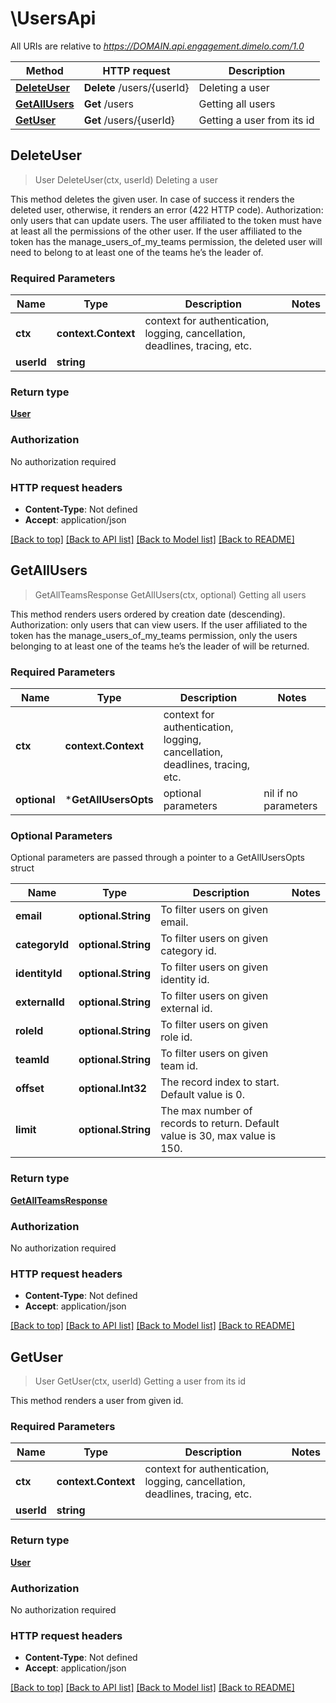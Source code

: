 # \UsersApi

All URIs are relative to *https://DOMAIN.api.engagement.dimelo.com/1.0*

Method | HTTP request | Description
------------- | ------------- | -------------
[**DeleteUser**](UsersApi.md#DeleteUser) | **Delete** /users/{userId} | Deleting a user
[**GetAllUsers**](UsersApi.md#GetAllUsers) | **Get** /users | Getting all users
[**GetUser**](UsersApi.md#GetUser) | **Get** /users/{userId} | Getting a user from its id



## DeleteUser

> User DeleteUser(ctx, userId)
Deleting a user

This method deletes the given user. In case of success it renders the deleted user, otherwise, it renders an error (422 HTTP code).  Authorization​: only users that can update users. The user affiliated to the token must have at least all the permissions of the other user. If the user affiliated to the token has the manage_users_of_my_teams permission, the deleted user will need to belong to at least one of the teams he’s the leader of.

### Required Parameters


Name | Type | Description  | Notes
------------- | ------------- | ------------- | -------------
**ctx** | **context.Context** | context for authentication, logging, cancellation, deadlines, tracing, etc.
**userId** | **string**|  | 

### Return type

[**User**](User.md)

### Authorization

No authorization required

### HTTP request headers

- **Content-Type**: Not defined
- **Accept**: application/json

[[Back to top]](#) [[Back to API list]](../README.md#documentation-for-api-endpoints)
[[Back to Model list]](../README.md#documentation-for-models)
[[Back to README]](../README.md)


## GetAllUsers

> GetAllTeamsResponse GetAllUsers(ctx, optional)
Getting all users

This method renders users ordered by creation date (descending).  Authorization​: only users that can view users. If the user affiliated to the token has the manage_users_of_my_teams permission, only the users belonging to at least one of the teams he’s the leader of will be returned.

### Required Parameters


Name | Type | Description  | Notes
------------- | ------------- | ------------- | -------------
**ctx** | **context.Context** | context for authentication, logging, cancellation, deadlines, tracing, etc.
 **optional** | ***GetAllUsersOpts** | optional parameters | nil if no parameters

### Optional Parameters

Optional parameters are passed through a pointer to a GetAllUsersOpts struct


Name | Type | Description  | Notes
------------- | ------------- | ------------- | -------------
 **email** | **optional.String**| To filter users on given email. | 
 **categoryId** | **optional.String**| To filter users on given category id. | 
 **identityId** | **optional.String**| To filter users on given identity id. | 
 **externalId** | **optional.String**| To filter users on given external id. | 
 **roleId** | **optional.String**| To filter users on given role id. | 
 **teamId** | **optional.String**| To filter users on given team id. | 
 **offset** | **optional.Int32**| The record index to start. Default value is 0. | 
 **limit** | **optional.String**| The max number of records to return. Default value is 30, max value is 150. | 

### Return type

[**GetAllTeamsResponse**](GetAllTeamsResponse.md)

### Authorization

No authorization required

### HTTP request headers

- **Content-Type**: Not defined
- **Accept**: application/json

[[Back to top]](#) [[Back to API list]](../README.md#documentation-for-api-endpoints)
[[Back to Model list]](../README.md#documentation-for-models)
[[Back to README]](../README.md)


## GetUser

> User GetUser(ctx, userId)
Getting a user from its id

This method renders a user from given id.

### Required Parameters


Name | Type | Description  | Notes
------------- | ------------- | ------------- | -------------
**ctx** | **context.Context** | context for authentication, logging, cancellation, deadlines, tracing, etc.
**userId** | **string**|  | 

### Return type

[**User**](User.md)

### Authorization

No authorization required

### HTTP request headers

- **Content-Type**: Not defined
- **Accept**: application/json

[[Back to top]](#) [[Back to API list]](../README.md#documentation-for-api-endpoints)
[[Back to Model list]](../README.md#documentation-for-models)
[[Back to README]](../README.md)

